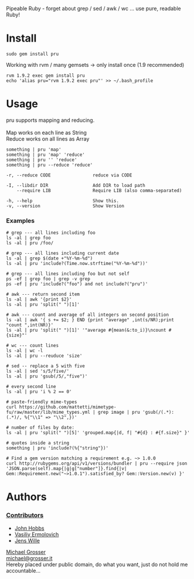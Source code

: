 Pipeable Ruby - forget about grep / sed / awk / wc ... use pure, readable Ruby!

Install
=======
    sudo gem install pru

Working with rvm / many gemsets -> only install once (1.9 recommended)

    rvm 1.9.2 exec gem install pru
    echo 'alias pru="rvm 1.9.2 exec pru"' >> ~/.bash_profile

Usage
=====
pru supports mapping and reducing.<br/><br/>
Map works on each line as String<br/>
Reduce works on all lines as Array<br/>

    something | pru 'map'
    something | pru 'map' 'reduce'
    something | pru '' 'reduce'
    something | pru --reduce 'reduce'

    -r, --reduce CODE                reduce via CODE

    -I, --libdir DIR                 Add DIR to load path
        --require LIB                Require LIB (also comma-separated)

    -h, --help                       Show this.
    -v, --version                    Show Version

### Examples

    # grep --- all lines including foo
    ls -al | grep foo
    ls -al | pru /foo/

    # grep --- all lines including current date
    ls -al | grep $(date +"%Y-%m-%d")
    ls -al | pru 'include?(Time.now.strftime("%Y-%m-%d"))'

    # grep --- all lines including foo but not self
    ps -ef | grep foo | grep -v grep
    ps -ef | pru 'include?("foo") and not include?("pru")'

    # awk --- return second item
    ls -al | awk '{print $2}'
    ls -al | pru 'split(" ")[1]'

    # awk --- count and average of all integers on second position
    ls -al | awk '{ s += $2; } END {print "average" ,int(s/NR);print "count ",int(NR)}'
    ls -al | pru 'split(" ")[1]' '"average #{mean(&:to_i)}\ncount #{size}"'

    # wc --- count lines
    ls -al | wc -l
    ls -al | pru --reuduce 'size'

    # sed -- replace a 5 with five
    ls -al | sed 's/5/five/'
    ls -al | pru 'gsub(/5/,"five")'

    # every second line
    ls -al | pru 'i % 2 == 0'

    # paste-friendly mime-types
    curl https://github.com/mattetti/mimetype-fu/raw/master/lib/mime_types.yml | grep image | pru 'gsub(/(.*): (.*)/, %{"\\1" => "\\2",})'

    # number of files by date:
    ls -al | pru 'split(" ")[5]' 'grouped.map{|d, f| "#{d} : #{f.size}" }'

    # quotes inside a string
    something | pru 'include?(%{"string"})'

    # Find a gem version matching a requirement e.g. ~> 1.0.0
    curl http://rubygems.org/api/v1/versions/bundler | pru --require json 'JSON.parse(self).map{|g|g["number"]}.find{|v| Gem::Requirement.new("~>1.0.1").satisfied_by? Gem::Version.new(v) }'

Authors
=======
### [Contributors](http://github.com/grosser/pru/contributors)
 - [John Hobbs](http://github.com/jmhobbs)
 - [Vasiliy Ermolovich](http://github.com/nashby)
 - [Jens Wille](http://blackwinter.de)

[Michael Grosser](http://grosser.it)<br/>
michael@grosser.it<br/>
Hereby placed under public domain, do what you want, just do not hold me accountable...

